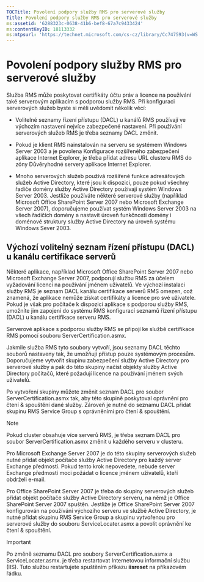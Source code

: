 ```yaml
---
TOCTitle: Povolení podpory služby RMS pro serverové služby
Title: Povolení podpory služby RMS pro serverové služby
ms:assetid: '6288323c-0638-41b6-bef8-67a7c9433424'
ms:contentKeyID: 18113332
ms:mtpsurl: 'https://technet.microsoft.com/cs-cz/library/Cc747593(v=WS.10)'
---
```


Povolení podpory služby RMS pro serverové služby
================================================

Služba RMS může poskytovat certifikáty účtu práv a licence na používání také serverovým aplikacím s podporou služby RMS. Při konfiguraci serverových služeb byste si měli uvědomit několik věcí:

-   Volitelné seznamy řízení přístupu (DACL) u kanálů RMS používají ve výchozím nastavení nejvíce zabezpečené nastavení. Při používání serverových služeb RMS je třeba seznamy DACL změnit.

-   Pokud je klient RMS nainstalován na serveru se systémem Windows Server 2003 a je povolena Konfigurace rozšířeného zabezpečení aplikace Internet Explorer, je třeba přidat adresu URL clusteru RMS do zóny Důvěryhodné servery aplikace Internet Explorer.

-   Mnoho serverových služeb používá rozšířené funkce adresářových služeb Active Directory, které jsou k dispozici, pouze pokud všechny řadiče domény služby Active Directory používají systém Windows Server 2003. Jestliže používáte některé serverové služby (například Microsoft Office SharePoint Server 2007 nebo Microsoft Exchange Server 2007), doporučujeme používat systém Windows Server 2003 na všech řadičích domény a nastavit úroveň funkčnosti domény i doménové struktury služby Active Directory na úroveň systému Windows Sever 2003.

Výchozí volitelný seznam řízení přístupu (DACL) u kanálu certifikace serverů
----------------------------------------------------------------------------

Některé aplikace, například Microsoft Office SharePoint Server 2007 nebo Microsoft Exchange Server 2007, podporují službu RMS za účelem vyžadování licencí na používání jménem uživatelů. Ve výchozí instalaci služby RMS je seznam DACL kanálu certifikace serverů RMS omezen, což znamená, že aplikace nemůže získat certifikáty a licence pro své uživatele. Pokud je však pro počítače k dispozici aplikace s podporou služby RMS, umožníte jim zapojení do systému RMS konfigurací seznamů řízení přístupu (DACL) u kanálu certifikace serveru RMS.

Serverové aplikace s podporou služby RMS se připojí ke službě certifikace RMS pomocí souboru ServerCertification.asmx.

Jakmile služba RMS tyto soubory vytvoří, jsou seznamy DACL těchto souborů nastaveny tak, že umožňují přístup pouze systémovým procesům. Doporučujeme vytvořit skupinu zabezpečení služby Active Directory pro serverové služby a pak do této skupiny načíst objekty služby Active Directory počítačů, které požadují licence na používání jménem svých uživatelů.

Po vytvoření skupiny můžete změnit seznam DACL pro soubor ServerCertification.asmx tak, aby této skupině poskytoval oprávnění pro čtení & spouštění dané služby. Zároveň je nutné do seznamu DACL přidat skupinu RMS Service Group s oprávněními pro čtení & spouštění.

> [!NOTE]
> Pokud cluster obsahuje více serverů RMS, je třeba seznam DACL pro soubor ServerCertification.asmx změnit u každého serveru v clusteru. 

Pro Microsoft Exchange Server 2007 je do této skupiny serverových služeb nutné přidat objekt počítače služby Active Directory pro každý server Exchange předmostí. Pokud tento krok nepovedete, nebude server Exchange předmostí moci požádat o licence jménem uživatelů, kteří obdrželi e-mail.

Pro Office SharePoint Server 2007 je třeba do skupiny serverových služeb přidat objekt počítače služby Active Directory serveru, na němž je Office SharePoint Server 2007 spuštěn. Jestliže je Office SharePoint Server 2007 konfigurován na používání výchozího serveru ve službě Active Directory, je nutné přidat skupinu RMS Service Group a skupinu vytvořenou pro serverové služby do souboru ServiceLocater.asmx a povolit oprávnění ke čtení & spouštění.

> [!IMPORTANT]
> Po změně seznamu DACL pro soubory ServerCertification.asmx a ServiceLocater.asmx. je třeba restartovat Internetovou informační službu (IIS). Tuto službu restartujete spuštěním příkazu **iisreset** na příkazovém řádku. 
